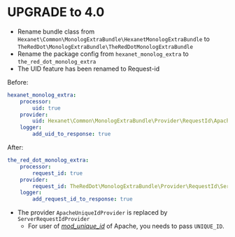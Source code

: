 # UPGRADE to 4.0

* Rename bundle class from `Hexanet\Common\MonologExtraBundle\HexanetMonologExtraBundle` to `TheRedDot\MonologExtraBundle\TheRedDotMonologExtraBundle`
* Rename the package config from `hexanet_monolog_extra` to `the_red_dot_monolog_extra`
* The UID feature has been renamed to Request-id

Before:

```yaml
hexanet_monolog_extra:
    processor:
        uid: true
    provider:
        uid: Hexanet\Common\MonologExtraBundle\Provider\RequestId\ApacheUniqueIdProvider
    logger:
        add_uid_to_response: true
```

After:

```yaml
the_red_dot_monolog_extra:
    processor:
        request_id: true
    provider:
        request_id: TheRedDot\MonologExtraBundle\Provider\RequestId\ServerRequestIdProvider
    logger:
        add_request_id_to_response: true
```

* The provider `ApacheUniqueIdProvider` is replaced by `ServerRequestIdProvider`
  * For user of  [*mod_unique_id*](https://httpd.apache.org/docs/2.4/mod/mod_unique_id.html) of Apache, you needs to pass `UNIQUE_ID`.
